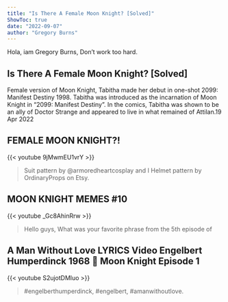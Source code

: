 ```yaml
---
title: "Is There A Female Moon Knight? [Solved]"
ShowToc: true 
date: "2022-09-07"
author: "Gregory Burns" 
---
```


Hola, iam Gregory Burns, Don’t work too hard.
## Is There A Female Moon Knight? [Solved]
 Female version of Moon Knight, Tabitha made her debut in one-shot 2099: Manifest Destiny 1998. Tabitha was introduced as the incarnation of Moon Knight in “2099: Manifest Destiny”. In the comics, Tabitha was shown to be an ally of Doctor Strange and appeared to live in what remained of Attilan.19 Apr 2022

## FEMALE MOON KNIGHT?!
{{< youtube 9jMwmEU1vrY >}}
>Suit pattern by @armoredheartcosplay and I Helmet pattern by OrdinaryProps on Etsy.

## MOON KNIGHT MEMES #10
{{< youtube _Gc8AhinRrw >}}
>Hello guys, What was your favorite phrase from the 5th episode of 

## A Man Without Love LYRICS Video Engelbert Humperdinck 1968 🌙 Moon Knight Episode 1
{{< youtube S2ujotDMluo >}}
>#engelberthumperdinck, #engelbert, #amanwithoutlove.

